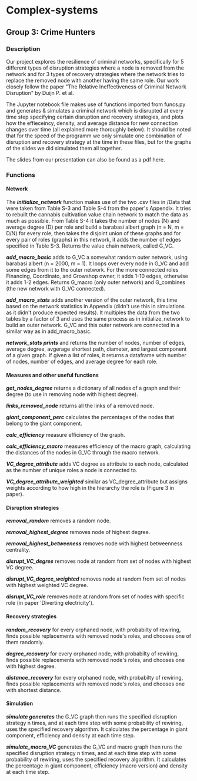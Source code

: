 # Complex-systems

## Group 3: Crime Hunters

### Description

Our project explores the resilience of criminal networks, specifically for 5 different types of disruption strategies where a node is removed from the network and for 3 types of recovery strategies where the network tries to replace the removed node with another having the same role. Our work closely follow the paper "The Relative Ineffectiveness of Criminal Network Disruption" by Duijn P. et al. 

The Jupyter notebook file makes use of functions imported from funcs.py and generates & simulates a criminal network which is disrupted at every time step specifying certain disruption and recovery strategies, and plots how the effieceincy, density, and average distance for new connection changes over time (all explained more thoroughly below).
It should be noted that for the speed of the programm we only simulate one combination of disruption and recovery strategy at the time in these files, but for the graphs of the slides we did simulated them all together.

The slides from our presentation can also be found as a pdf here.

### Functions

#### Network

The ***initialize_network*** function makes use of the two .csv files in /Data that were taken from Table S-3 and Table S-4 from the paper's Appendix. It tries to rebuilt the cannabis cultivation value chain network to match the data as much as possible. From Table S-4 it takes the number of nodes (N) and average degree (D) per role and build a barabasi albert graph (n = N, m = D/N) for every role, then takes the disjoint union of these graphs and for every pair of roles (graphs) in this network, it adds the number of edges specified in Table S-3. Returns the value chain network, called G_VC.

***add_macro_basic*** adds to G_VC a somewhat random outer network, using barabasi albert (n = 2000, m = 1). It loops over every node in G_VC and add some edges from it to the outer network. For the more connected roles Financing, Coordinato, and Growshop owner, it adds 1-10 edges, otherwise it adds 1-2 edges. Returns G_macro (only outer network) and G_combines (the new network with G_VC connected).

***add_macro_stats*** adds another version of the outer network, this time based on the network statistics in Appendix (didn't use this in simulations as it didn't produce expected results). It multiples the data from the two tables by a factor of 3 and uses the same process as in initialize_network to build an outer network. G_VC and this outer network are connected in a similar way as in add_macro_basic.

***network_stats prints*** and returns the number of nodes, number of edges, average degree, avgerage shortest path, diameter, and largest component of a given graph. If given a list of roles, it returns a dataframe with number of nodes, number of edges, and average degree for each role.

#### Measures and other useful functions

***get_nodes_degree*** returns a dictionary of all nodes of a graph and their degree (to use in removing node with highest degree).

***links_removed_node*** returns all the links of a removed node.

***giant_component_perc*** calculates the percentages of the nodes that belong to the giant component.

***calc_efficiency*** measure efficiency of the graph.

***calc_efficiency_macro*** measures efficiency of the macro graph, calculating the distances of the nodes in G_VC through the macro network.

***VC_degree_attribute*** adds VC degree as attribute to each node, calculated as the number of unique roles a node is connected to.

***VC_degree_attribute_weighted*** similar as VC_degree_attribute but assigns weights according to how high in the hierarchy the role is (Figure 3 in paper).

#### Disruption strategies

***removal_random*** removes a random node.

***removal_highest_degree*** removes node of highest degree.

***removal_highest_betweeness*** removes node with highest betweenness centrality.

***disrupt_VC_degree*** removes node at random from set of nodes with highest VC degree.

***disrupt_VC_degree_weighted*** removes node at random from set of nodes with highest weighted VC degree.

***disrupt_VC_role*** removes node at random from set of nodes with specific role (in paper 'Diverting electricity').

#### Recovery strategies

***random_recovery*** for every orphaned node, with probabilty of rewiring, finds possible replacements with removed node's roles, and chooses one of them randomly.

***degree_recovery*** for every orphaned node, with probabilty of rewiring, finds possible replacements with removed node's roles, and chooses one with highest degree.

***distance_recovery*** for every orphaned node, with probabilty of rewiring, finds possible replacements with removed node's roles, and chooses one with shortest distance.

#### Simulation

***simulate generates*** the G_VC graph then runs the specified disruption strategy n times, and at each time step with some probability of rewiring, uses the specified recovery algorithm. It calculates the percentage in giant component, efficiency and density at each time step.

***simulate_macro_VC*** generates the G_VC and macro graph then runs the specified disruption strategy n times, and at each time step with some probability of rewiring, uses the specified recovery algorithm. It calculates the percentage in giant component, efficiency (macro version) and density at each time step.
